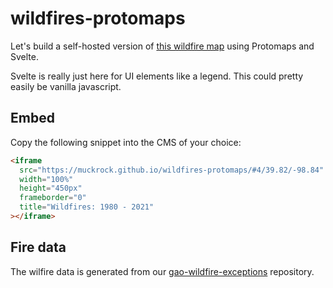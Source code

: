 # wildfires-protomaps

Let's build a self-hosted version of [this wildfire map](https://felt.com/map/Wildfires-are-becoming-more-frequent-across-the-West-QBFznerjRpK6BWnGzY9BRYC) using Protomaps and Svelte.

Svelte is really just here for UI elements like a legend. This could pretty easily be vanilla javascript.

## Embed

Copy the following snippet into the CMS of your choice:

```html
<iframe
  src="https://muckrock.github.io/wildfires-protomaps/#4/39.82/-98.84"
  width="100%"
  height="450px"
  frameborder="0"
  title="Wildfires: 1980 - 2021"
></iframe>
```

## Fire data

The wilfire data is generated from our [gao-wildfire-exceptions](https://github.com/MuckRock/gao-wildfire-exceptions) repository.
